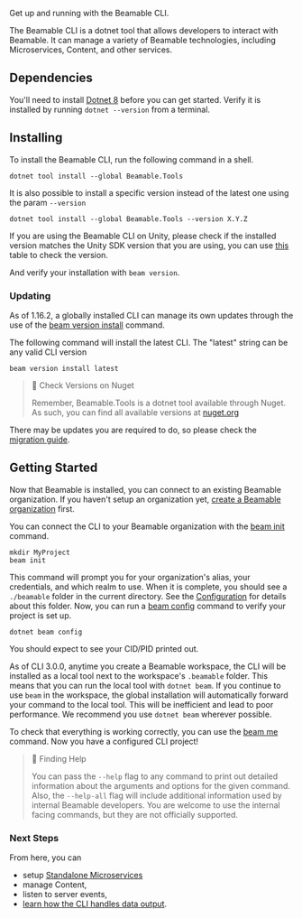 Get up and running with the Beamable CLI.

The Beamable CLI is a dotnet tool that allows developers to interact with Beamable. It can manage a variety of Beamable technologies, including Microservices, Content, and other services. 

## Dependencies
You'll need to install [Dotnet 8](https://dotnet.microsoft.com/en-us/download/dotnet/8.0) before you can get started. 
Verify it is installed by running `dotnet --version` from a terminal.

## Installing

To install the Beamable CLI, run the following command in a shell.

```shell
dotnet tool install --global Beamable.Tools
```

It is also possible to install a specific version instead of the latest one using the param `--version`
```shell
dotnet tool install --global Beamable.Tools --version X.Y.Z
```
If you are using the Beamable CLI on Unity, please check if the installed version matches the Unity SDK version that you are using, you can use [this](https://beamable.github.io/docs/unity/getting-started/installing-beamable/#beam-cli-dependency) table to check the version.

And verify your installation with `beam version`.

### Updating
As of 1.16.2, a globally installed CLI can manage its own updates through the use of the [beam version install](doc:cli-version-install) command.

The following command will install the latest CLI. The "latest" string can be any valid CLI version
```shell
beam version install latest
```

> 📘 Check Versions on Nuget
>
> Remember, Beamable.Tools is a dotnet tool available through Nuget. As such, you can find all available versions at [nuget.org](https://www.nuget.org/packages/Beamable.Tools) 

There may be updates you are required to do, so please check the [migration guide](doc:cli-guide-upgrading).

## Getting Started

Now that Beamable is installed, you can connect to an existing Beamable organization. If you haven't setup an organization yet, [create a Beamable organization](https://beta-portal.beamable.com/signup/registration/) first. 

You can connect the CLI to your Beamable organization with the [beam init](doc:cli-init) command. 

```shell
mkdir MyProject
beam init
```

This command will prompt you for your organization's alias, your credentials, and which realm to use. When it is complete, you should see a `./beamable` folder in the current directory. See the [Configuration](doc:cli-guide-configuration) for details about this folder. Now, you can run a [beam config](doc:cli-config) command to verify your project is set up.

```shell
dotnet beam config
```
You should expect to see your CID/PID printed out. 

As of CLI 3.0.0, anytime you create a Beamable workspace, the CLI will be installed as a local tool next to the workspace's `.beamable` folder. This means that you can run the local tool with `dotnet beam`. If you continue to use `beam` in the workspace, the global installation will automatically forward your command to the local tool. This will be inefficient and lead to poor performance. We recommend you use `dotnet beam` wherever possible. 

To check that everything is working correctly, you can use the [beam me](doc:cli-me) command. Now you have a configured CLI project! 

> 📘 Finding Help
>
> You can pass the `--help` flag to any command to print out detailed information about the arguments and options for the given command. Also, the `--help-all` flag will include additional information used by internal Beamable developers. You are welcome to use the internal facing commands, but they are not officially supported. 

### Next Steps

From here, you can
- setup [Standalone Microservices](doc:cli-guide-microservices)
- manage Content,
- listen to server events,
- [learn how the CLI handles data output](doc:cli-guide-command-line-output).